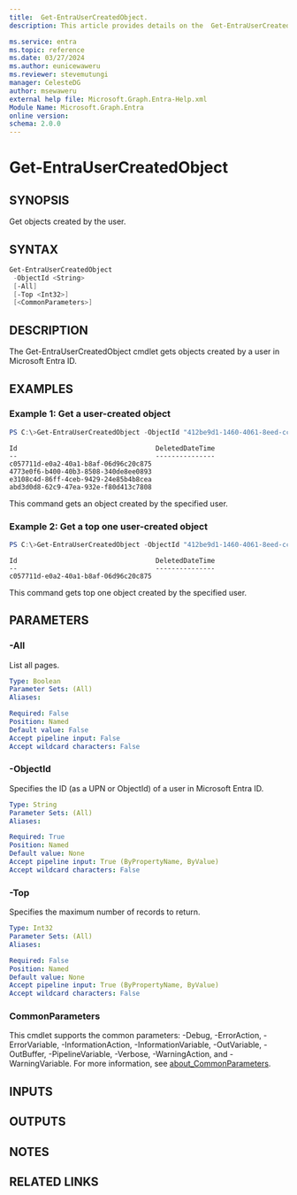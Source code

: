 ```yaml
---
title:  Get-EntraUserCreatedObject.
description: This article provides details on the  Get-EntraUserCreatedObject Command.

ms.service: entra
ms.topic: reference
ms.date: 03/27/2024
ms.author: eunicewaweru
ms.reviewer: stevemutungi
manager: CelesteDG
author: msewaweru
external help file: Microsoft.Graph.Entra-Help.xml
Module Name: Microsoft.Graph.Entra
online version:
schema: 2.0.0
---
```


# Get-EntraUserCreatedObject

## SYNOPSIS
Get objects created by the user.

## SYNTAX

```powershell
Get-EntraUserCreatedObject 
 -ObjectId <String> 
 [-All] 
 [-Top <Int32>] 
 [<CommonParameters>]
```

## DESCRIPTION
The Get-EntraUserCreatedObject cmdlet gets objects created by a user in Microsoft Entra ID.

## EXAMPLES

### Example 1: Get a user-created object
```powershell
PS C:\>Get-EntraUserCreatedObject -ObjectId "412be9d1-1460-4061-8eed-cca203fcb215"
```
```output
Id                                   DeletedDateTime
--                                   ---------------
c057711d-e0a2-40a1-b8af-06d96c20c875
4773e0f6-b400-40b3-8508-340de8ee0893
e3108c4d-86ff-4ceb-9429-24e85b4b8cea
abd3d0d8-62c9-47ea-932e-f80d413c7808
```
This command gets an object created by the specified user.

### Example 2: Get a top one user-created object
```powershell
PS C:\>Get-EntraUserCreatedObject -ObjectId "412be9d1-1460-4061-8eed-cca203fcb215" -Top 1
```
```output
Id                                   DeletedDateTime
--                                   ---------------
c057711d-e0a2-40a1-b8af-06d96c20c875
```
This command gets top one object created by the specified user.

## PARAMETERS

### -All
List all pages.

```yaml
Type: Boolean
Parameter Sets: (All)
Aliases:

Required: False
Position: Named
Default value: False
Accept pipeline input: False
Accept wildcard characters: False
```

### -ObjectId
Specifies the ID (as a UPN or ObjectId) of a user in Microsoft Entra ID.

```yaml
Type: String
Parameter Sets: (All)
Aliases:

Required: True
Position: Named
Default value: None
Accept pipeline input: True (ByPropertyName, ByValue)
Accept wildcard characters: False
```

### -Top
Specifies the maximum number of records to return.

```yaml
Type: Int32
Parameter Sets: (All)
Aliases:

Required: False
Position: Named
Default value: None
Accept pipeline input: True (ByPropertyName, ByValue)
Accept wildcard characters: False
```

### CommonParameters
This cmdlet supports the common parameters: -Debug, -ErrorAction, -ErrorVariable, -InformationAction, -InformationVariable, -OutVariable, -OutBuffer, -PipelineVariable, -Verbose, -WarningAction, and -WarningVariable. For more information, see [about_CommonParameters](https://go.microsoft.com/fwlink/?LinkID=113216).

## INPUTS

## OUTPUTS

## NOTES

## RELATED LINKS